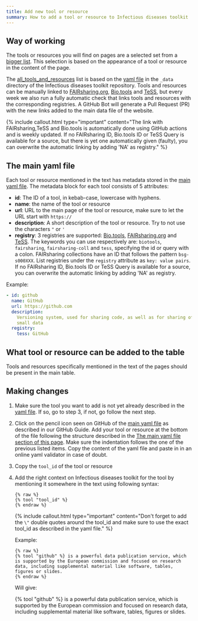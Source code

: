 ```yaml
---
title: Add new tool or resource
summary: How to add a tool or resource to Infectious diseases toolkit
---
```


## Way of working

The tools or resources you will find on pages are a selected set from a [bigger list](all_tools_and_resources). This selection is based on the appearance of a tool or resource in the content of the page.

The [all_tools_and_resources](all_tools_and_resources) list is based on the [yaml file](https://github.com/bedroesb/infectious-diseases-toolkit/blob/new-way-tag-tools/_data/tool_and_resource_list.yml) in the `_data` directory of the  Infectious diseases toolkit repository. Tools and resources can be manually linked to [FAIRsharing.org](https://fairsharing.org/), [Bio.tools](https://bio.tools) and [TeSS](https://tess.elixir-europe.org/), but every week we also run a fully automatic check that links tools and resources with the corresponding registries. A GitHub Bot will generate a Pull Request (PR) with the new links added to the main data file of the website.

{% include callout.html type="important" content="The link with FAIRsharing,TeSS and Bio.tools is automatically done using GitHub actions and is weekly updated. If no FAIRsharing ID, Bio.tools ID or TeSS Query is available for a source, but there is yet one automatically given (faulty), you can overwrite the automatic linking by adding 'NA' as registry." %}

## The main yaml file

Each tool or resource mentioned in the text has metadata stored in the [main yaml file](https://github.com/bedroesb/infectious-diseases-toolkit/blob/new-way-tag-tools/_data/tool_and_resource_list.yml). The metadata block for each tool consists of 5 attributes:
- **id**: The ID of a tool, in kebab-case, lowercase with hyphens.
- **name**: the name of the tool or resource
- **url**: URL to the main page of the tool or resource, make sure to let the URL start with `https://`
- **description**: A short description of the tool or resource. Try to not use the characters `"` or `'` 
- **registry**: 3 registries are supported: [Bio.tools](https://bio.tools), [FAIRsharing.org](https://fairsharing.org/) and [TeSS](https://tess.elixir-europe.org/). The keywords you can use respectively are: `biotools`, `fairsharing`, `fairsharing-coll` and `tess`, specifying the id or query with a colon. FAIRsharing collections have an ID that follows the pattern `bsg-s000XXX`. List registries under the `registry` attribute as `key: value pairs`. If no FAIRsharing ID, Bio.tools ID or TeSS Query is available for a source, you can overwrite the automatic linking by adding 'NA' as registry.

Example:

```yml
- id: github
  name: GitHub
  url: https://github.com
  description:
    Versioning system, used for sharing code, as well as for sharing of
    small data
  registry:
    tess: GitHub
```


## What tool or resource can be added to the table
Tools and resources specifically mentioned in the text of the pages should be present in the main table. 

## Making changes

1. Make sure the tool you want to add is not yet already described in the [yaml file](https://github.com/bedroesb/infectious-diseases-toolkit/blob/new-way-tag-tools/_data/tool_and_resource_list.yml). If so, go to step 3, if not, go follow the next step.

1. Click on the pencil icon seen on GitHub of the [main yaml file](https://github.com/bedroesb/infectious-diseases-toolkit/blob/new-way-tag-tools/_data/tool_and_resource_list.yml) as described in our GitHub Guide. Add your tool or resource at the bottom of the file following the structure described in the [The main yaml file section of this page](#the-main-yaml-file). Make sure the indentation follows the one of the previous listed items. Copy the content of the yaml file and paste in in an online yaml validator in case of doubt.

1. Copy the `tool_id` of the tool or resource

1. Add the right context on Infectious diseases toolkit for the tool by mentioning it somewhere in the text using following syntax:
    ```
    {% raw %}
    {% tool "tool_id" %}
    {% endraw %}
    ```

    {% include callout.html type="important" content="Don't forget to add the `\"` double quotes around the tool_id and make sure to use the exact tool_id as described in the yaml file." %}

    Example:

    ```
    {% raw %}
    {% tool "github" %} is a powerful data publication service, which is supported by the European commission and focused on research data, including supplemental material like software, tables, figures or slides.
    {% endraw %}
    ```
    Will give: 
    
    {% tool "github" %} is a powerful data publication service, which is supported by the European commission and focused on research data, including supplemental material like software, tables, figures or slides.
